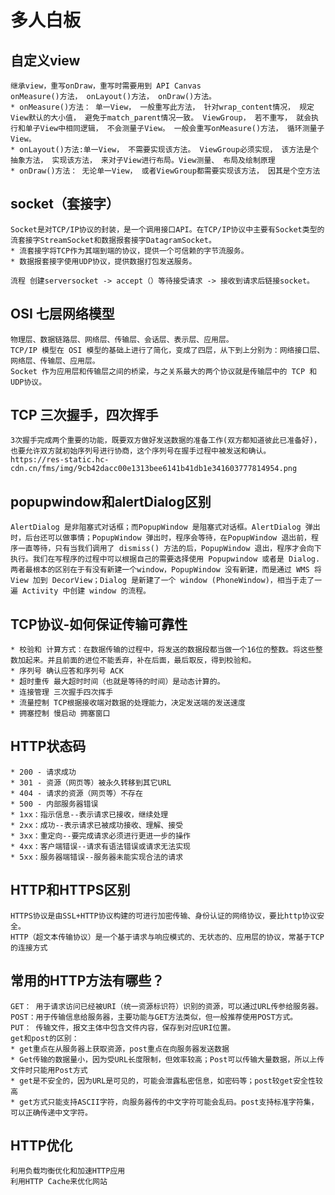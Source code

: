 # 多人白板
## 自定义view
    继承view，重写onDraw，重写时需要用到 API Canvas
    onMeasure()方法， onLayout()方法， onDraw()方法。
    * onMeasure()方法： 单一View， 一般重写此方法， 针对wrap_content情况， 规定View默认的大小值， 避免于match_parent情况一致。 ViewGroup， 若不重写， 就会执行和单子View中相同逻辑， 不会测量子View。 一般会重写onMeasure()方法， 循环测量子View。
    * onLayout()方法:单一View， 不需要实现该方法。 ViewGroup必须实现， 该方法是个抽象方法， 实现该方法， 来对子View进行布局。View测量、 布局及绘制原理
    * onDraw()方法： 无论单一View， 或者ViewGroup都需要实现该方法， 因其是个空方法

## socket（套接字）
    Socket是对TCP/IP协议的封装，是一个调用接口API。在TCP/IP协议中主要有Socket类型的流套接字StreamSocket和数据报套接字DatagramSocket。
    * 流套接字将TCP作为其端到端的协议，提供一个可信赖的字节流服务。
    * 数据报套接字使用UDP协议，提供数据打包发送服务。

    流程 创建serversocket -> accept（）等待接受请求 -> 接收到请求后链接socket。
## OSI 七层网络模型
    物理层、数据链路层、网络层、传输层、会话层、表示层、应用层。
    TCP/IP 模型在 OSI 模型的基础上进行了简化，变成了四层，从下到上分别为：网络接口层、网络层、传输层、应用层。
    Socket 作为应用层和传输层之间的桥梁，与之关系最大的两个协议就是传输层中的 TCP 和 UDP协议。
## TCP 三次握手，四次挥手
    3次握手完成两个重要的功能，既要双方做好发送数据的准备工作(双方都知道彼此已准备好)，也要允许双方就初始序列号进行协商，这个序列号在握手过程中被发送和确认。
    https://res-static.hc-cdn.cn/fms/img/9cb42dacc00e1313bee6141b41db1e341603777814954.png
## popupwindow和alertDialog区别
    AlertDialog 是非阻塞式对话框；而PopupWindow 是阻塞式对话框。AlertDialog 弹出时，后台还可以做事情；PopupWindow 弹出时，程序会等待，在PopupWindow 退出前，程序一直等待，只有当我们调用了 dismiss() 方法的后，PopupWindow 退出，程序才会向下执行。我们在写程序的过程中可以根据自己的需要选择使用 Popupwindow 或者是 Dialog.
    两者最根本的区别在于有没有新建一个window，PopupWindow 没有新建，而是通过 WMS 将 View 加到 DecorView；Dialog 是新建了一个 window (PhoneWindow)，相当于走了一遍 Activity 中创建 window 的流程。
## TCP协议-如何保证传输可靠性
    * 校验和 计算方式：在数据传输的过程中，将发送的数据段都当做一个16位的整数。将这些整数加起来。并且前面的进位不能丢弃，补在后面，最后取反，得到校验和。
    * 序列号 确认应答和序列号 ACK
    * 超时重传 最大超时时间（也就是等待的时间）是动态计算的。
    * 连接管理 三次握手四次挥手
    * 流量控制 TCP根据接收端对数据的处理能力，决定发送端的发送速度
    * 拥塞控制 慢启动 拥塞窗口
## HTTP状态码
    * 200 - 请求成功
    * 301 - 资源（网页等）被永久转移到其它URL
    * 404 - 请求的资源（网页等）不存在
    * 500 - 内部服务器错误
    * 1xx：指示信息--表示请求已接收，继续处理
    * 2xx：成功--表示请求已被成功接收、理解、接受
    * 3xx：重定向--要完成请求必须进行更进一步的操作
    * 4xx：客户端错误--请求有语法错误或请求无法实现
    * 5xx：服务器端错误--服务器未能实现合法的请求
## HTTP和HTTPS区别
    HTTPS协议是由SSL+HTTP协议构建的可进行加密传输、身份认证的网络协议，要比http协议安全。
    HTTP（超文本传输协议）是一个基于请求与响应模式的、无状态的、应用层的协议，常基于TCP的连接方式
## 常用的HTTP方法有哪些？
    GET： 用于请求访问已经被URI（统一资源标识符）识别的资源，可以通过URL传参给服务器。
    POST：用于传输信息给服务器，主要功能与GET方法类似，但一般推荐使用POST方式。
    PUT： 传输文件，报文主体中包含文件内容，保存到对应URI位置。
    get和post的区别：
    * get重点在从服务器上获取资源，post重点在向服务器发送数据
    * Get传输的数据量小，因为受URL长度限制，但效率较高；Post可以传输大量数据，所以上传文件时只能用Post方式
    * get是不安全的，因为URL是可见的，可能会泄露私密信息，如密码等；post较get安全性较高
    * get方式只能支持ASCII字符，向服务器传的中文字符可能会乱码。post支持标准字符集，可以正确传递中文字符。
## HTTP优化
    利用负载均衡优化和加速HTTP应用
    利用HTTP Cache来优化网站
